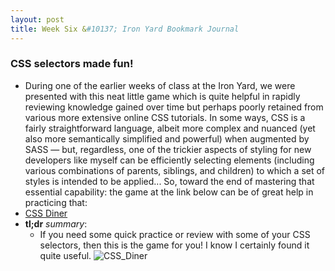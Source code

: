 ```yaml
---
layout: post
title: Week Six &#10137; Iron Yard Bookmark Journal
---
```


### CSS selectors made fun!

* During one of the earlier weeks of class at the Iron Yard, we were presented with this neat little game which is quite helpful in rapidly reviewing knowledge gained over time but perhaps poorly retained from various more extensive online CSS tutorials. In some ways, CSS is a fairly straightforward language, albeit more complex and nuanced (yet also more semantically simplified and powerful) when augmented by SASS — but, regardless, one of the trickier aspects of styling for new developers like myself can be efficiently selecting elements (including various combinations of parents, siblings, and children) to which a set of styles is intended to be applied... So, toward the end of mastering that essential capability: the game at the link below can be of great help in practicing that:
* [CSS Diner](http://flukeout.github.io/)
* **tl;dr** _summary_:
  * If you need some quick practice or review with some of your CSS selectors, then this is the game for you! I know I certainly found it quite useful.
![CSS_Diner](https://s-media-cache-ak0.pinimg.com/736x/6f/46/fb/6f46fb4a1753fe208a26c299236e5328.jpg)
